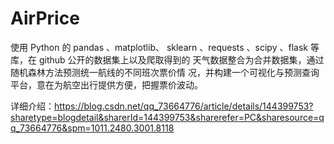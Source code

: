 # AirPrice
使用 Python 的 pandas 、matplotlib、 sklearn 、requests 、scipy 、flask 等库，在 github 公开的数据集上以及爬取得到的 天气数据整合为合并数据集，通过随机森林方法预测统一航线的不同班次票价情 况，并构建一个可视化与预测查询平台，意在为航空出行提供方便，把握票价波动。


详细介绍：https://blog.csdn.net/qq_73664776/article/details/144399753?sharetype=blogdetail&sharerId=144399753&sharerefer=PC&sharesource=qq_73664776&spm=1011.2480.3001.8118